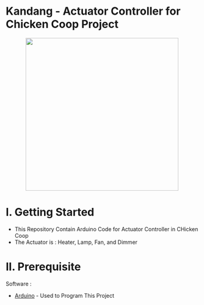 
# Kandang - Actuator Controller for Chicken Coop Project

<p align="center">
  <img width="400" height="400" src="https://user-images.githubusercontent.com/47783115/120248089-fd49e880-c29f-11eb-8e45-1d1bbce5ac0a.jpg">
</p>

# I. Getting Started
* This Repository Contain Arduino Code for Actuator Controller in CHicken Coop
* The Actuator is : Heater, Lamp, Fan, and Dimmer 
# II. Prerequisite

Software :

* [Arduino](arduino.cc) - Used to Program This Project

